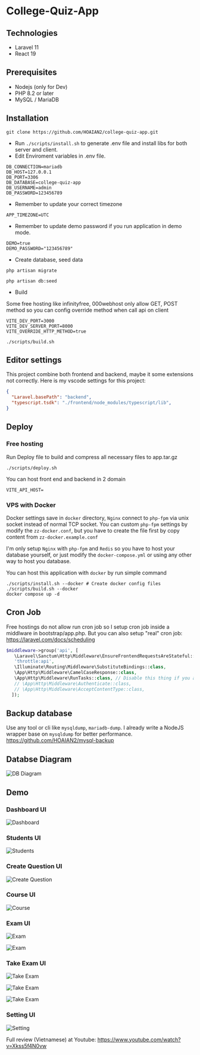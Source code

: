 # College-Quiz-App

## Technologies

- Laravel 11
- React 19

## Prerequisites

- Nodejs (only for Dev)
- PHP 8.2 or later
- MySQL / MariaDB

## Installation

``` console
git clone https://github.com/HOAIAN2/college-quiz-app.git
```

- Run `./scripts/install.sh` to generate .env file and install libs for both server and client.
- Edit Enviroment variables in .env file.

``` env
DB_CONNECTION=mariadb
DB_HOST=127.0.0.1
DB_PORT=3306
DB_DATABASE=college-quiz-app
DB_USERNAME=admin
DB_PASSWORD=123456789
````

- Remember to update your correct timezone

``` env
APP_TIMEZONE=UTC
```

- Remember to update demo password if you run application in demo mode.

```env
DEMO=true
DEMO_PASSWORD="123456789"
```

- Create database, seed data

```console
php artisan migrate
```

```console
php artisan db:seed
```

- Build

Some free hosting like infinityfree, 000webhost only allow GET, POST method so you can config override method when call api on client

``` env
VITE_DEV_PORT=3000
VITE_DEV_SERVER_PORT=8000
VITE_OVERRIDE_HTTP_METHOD=true
```

```console
./scripts/build.sh
```

## Editor settings

This project combine both frontend and backend, maybe it some extensions not correctly. Here is my vscode settings for this project:

```json
{
  "Laravel.basePath": "backend",
  "typescript.tsdk": "./frontend/node_modules/typescript/lib",
}
```

## Deploy

### Free hosting

Run Deploy file to build and compress all necessary files to app.tar.gz

```console
./scripts/deploy.sh
```

You can host front end and backend in 2 domain

```env
VITE_API_HOST=
```

### VPS with Docker

Docker settings save in `docker` directory, `Nginx` connect to `php-fpm` via unix socket instead of normal TCP socket. You can custom `php-fpm` settings by modify the `zz-docker.conf`, but you have to create the file first by copy content from `zz-docker.example.conf`

I'm only setup `Nginx` with `php-fpm` and `Redis` so you have to host your database yourself, or just modify the `docker-compose.yml` or using any other way to host you database.

You can host this application with `docker` by run simple command

```console
./scripts/install.sh --docker # Create docker config files
./scripts/build.sh --docker
docker compose up -d
```

## Cron Job

Free hostings do not allow run cron job so I setup cron job inside a middlware in bootstrap/app.php. But you can also setup "real" cron job: <https://laravel.com/docs/scheduling>

```php
$middleware->group('api', [
   \Laravel\Sanctum\Http\Middleware\EnsureFrontendRequestsAreStateful::class,
   'throttle:api',
   \Illuminate\Routing\Middleware\SubstituteBindings::class,
   \App\Http\Middleware\CamelCaseResponse::class,
   \App\Http\Middleware\RunTasks::class, // Disable this thing if you already have real cron job
   // \App\Http\Middleware\Authenticate::class,
   // \App\Http\Middleware\AcceptContentType::class,
  ]);
```

## Backup database

Use any tool or cli like `mysqldump`, `mariadb-dump`. I already write a NodeJS wrapper base on `mysqldump` for better performance. <https://github.com/HOAIAN2/mysql-backup>

## Databse Diagram

![DB Diagram](./img/college-quiz-app.png)

## Demo

### Dashboard UI

![Dashboard](./img/Screenshot%202024-12-31%20153408.jpg)

### Students UI

![Students](./img/Screenshot%202024-12-31%20152025.jpg)

### Create Question UI

![Create Question](./img/Screenshot%202024-12-31%20153146.jpg)

### Course UI

![Course](./img/Screenshot%202024-12-31%20152331.jpg)

### Exam UI

![Exam](./img/Screenshot%202024-12-31%20152502.jpg)

![Exam](./img/Screenshot%202024-12-31%20153227.jpg)

### Take Exam UI

![Take Exam](./img/Screenshot%202024-12-31%20153244.jpg)

![Take Exam](./img/Screenshot%202024-12-31%20153332.jpg)

![Take Exam](./img/Screenshot%202024-12-31%20153345.jpg)

### Setting UI

![Setting](./img/Screenshot%202024-12-31%20152533.jpg)

Full review (Vietnamese) at Youtube: <https://www.youtube.com/watch?v=Xkss5f4N0vw>
